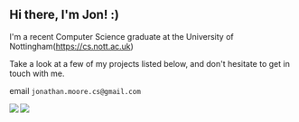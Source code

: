 ## Hi there, I'm Jon! :)

I'm a recent Computer Science graduate at the University of Nottingham(https://cs.nott.ac.uk)

Take a look at a few of my projects listed below, and don't hesitate to get in touch with me.

email `jonathan.moore.cs@gmail.com` 

<img align="left" src="https://github-readme-stats.vercel.app/api?username=MOORE404&count_private=true&line_height=21&show_icons=true&hide_border=true&theme=dark"/>
<img align="left" src="https://github-readme-stats.vercel.app/api/top-langs/?username=MOORE404&layout=compact&card_width=250&hide_border=true&theme=dark"/>

